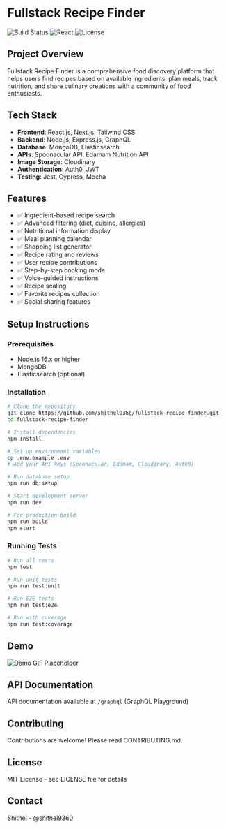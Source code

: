 # Fullstack Recipe Finder

![Build Status](https://img.shields.io/badge/build-passing-brightgreen)
![React](https://img.shields.io/badge/react-18.x-blue)
![License](https://img.shields.io/badge/license-MIT-green)

## Project Overview
Fullstack Recipe Finder is a comprehensive food discovery platform that helps users find recipes based on available ingredients, plan meals, track nutrition, and share culinary creations with a community of food enthusiasts.

## Tech Stack
- **Frontend**: React.js, Next.js, Tailwind CSS
- **Backend**: Node.js, Express.js, GraphQL
- **Database**: MongoDB, Elasticsearch
- **APIs**: Spoonacular API, Edamam Nutrition API
- **Image Storage**: Cloudinary
- **Authentication**: Auth0, JWT
- **Testing**: Jest, Cypress, Mocha

## Features
- ✅ Ingredient-based recipe search
- ✅ Advanced filtering (diet, cuisine, allergies)
- ✅ Nutritional information display
- ✅ Meal planning calendar
- ✅ Shopping list generator
- ✅ Recipe rating and reviews
- ✅ User recipe contributions
- ✅ Step-by-step cooking mode
- ✅ Voice-guided instructions
- ✅ Recipe scaling
- ✅ Favorite recipes collection
- ✅ Social sharing features

## Setup Instructions

### Prerequisites
- Node.js 16.x or higher
- MongoDB
- Elasticsearch (optional)

### Installation

```bash
# Clone the repository
git clone https://github.com/shithel9360/fullstack-recipe-finder.git
cd fullstack-recipe-finder

# Install dependencies
npm install

# Set up environment variables
cp .env.example .env
# Add your API keys (Spoonacular, Edamam, Cloudinary, Auth0)

# Run database setup
npm run db:setup

# Start development server
npm run dev

# For production build
npm run build
npm start
```

### Running Tests

```bash
# Run all tests
npm test

# Run unit tests
npm run test:unit

# Run E2E tests
npm run test:e2e

# Run with coverage
npm run test:coverage
```

## Demo

![Demo GIF Placeholder](https://via.placeholder.com/800x400.png?text=Recipe+Finder+Demo)

## API Documentation

API documentation available at `/graphql` (GraphQL Playground)

## Contributing

Contributions are welcome! Please read CONTRIBUTING.md.

## License

MIT License - see LICENSE file for details

## Contact

Shithel - [@shithel9360](https://github.com/shithel9360)

